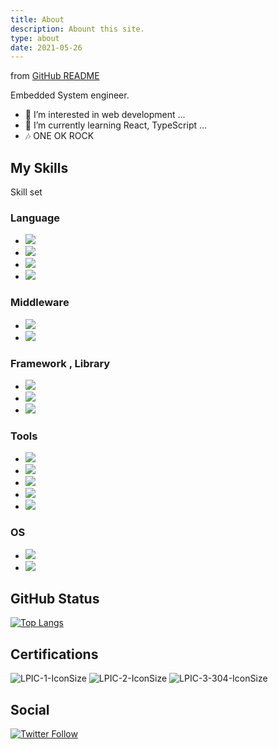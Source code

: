 ```yaml
---
title: About
description: Abount this site.
type: about
date: 2021-05-26
---
```


from [GitHub README](https://github.com/tommylife88/tommylife88)

Embedded System engineer.

* 👀 I’m interested in web development ...
* 🌱 I’m currently learning React, TypeScript ...
* 🎶 ONE OK ROCK

## My Skills
Skill set

### Language
* ![](https://img.shields.io/badge/-C-A8B9CC.svg?logo=C&style=flat)
* ![](https://img.shields.io/badge/-C++-00599C.svg?logo=C%2B%2B&style=flat)
* ![](https://img.shields.io/badge/-Javascript-276DC3.svg?logo=javascript&style=flat)
* ![](https://img.shields.io/badge/-TypeScript-007ACC.svg?logo=typescript&style=flat)

### Middleware
* ![](https://img.shields.io/badge/-ROS-22314E.svg?logo=ros&style=flat)
* ![](https://img.shields.io/badge/-Vagrant-1563FF.svg?logo=vagrant&style=flat)

### Framework , Library
* ![](https://img.shields.io/badge/-Qt-41CD52.svg?logo=qt&style=flat)
* ![](https://img.shields.io/badge/-Node.js-339933.svg?logo=node.js&style=flat)
* ![](https://img.shields.io/badge/-React-555.svg?logo=react&style=flat)

### Tools
* ![](https://img.shields.io/badge/-Git-F05032.svg?logo=git&style=flat)
* ![](https://img.shields.io/badge/-GitHub-181717.svg?logo=github&style=flat)
* ![](https://img.shields.io/badge/-GitLab-FCA121.svg?logo=gitlab&style=flat)
* ![](https://img.shields.io/badge/-Docker-EEE.svg?logo=docker&style=flat)
* ![](https://img.shields.io/badge/-Visual%20Studio%20Code-007ACC.svg?logo=visual-studio-code&style=flat)

### OS
* ![](https://img.shields.io/badge/-Windows-0078D6.svg?logo=windows&style=flat)
* ![](https://img.shields.io/badge/-Linux-FCC624.svg?logo=linux&style=)

## GitHub Status
[![Top Langs](https://github-readme-stats.vercel.app/api/top-langs/?username=tommylife88&layout=compact)](https://github.com/anuraghazra/github-readme-stats)

## Certifications
![LPIC-1-IconSize](https://user-images.githubusercontent.com/29136901/116383075-7c876f00-a851-11eb-98ce-1c4058e2a8ab.png)
![LPIC-2-IconSize](https://user-images.githubusercontent.com/29136901/116383126-8a3cf480-a851-11eb-91eb-2dd57390c293.png)
![LPIC-3-304-IconSize](https://user-images.githubusercontent.com/29136901/116383157-9032d580-a851-11eb-84b5-f27c76a3b94c.png)

## Social
[![Twitter Follow](https://img.shields.io/twitter/follow/TommyLife88?style=social)](https://twitter.com/TommyLife88)
